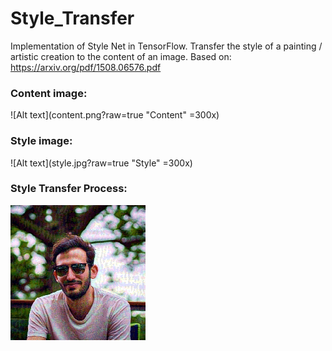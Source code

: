 # Style_Transfer
Implementation of Style Net in TensorFlow.
Transfer the style of a painting / artistic creation to the content of an image.
Based on:  
https://arxiv.org/pdf/1508.06576.pdf  
### Content image:  
![Alt text](content.png?raw=true "Content" =300x)   
### Style image:  
![Alt text](style.jpg?raw=true "Style" =300x)  
### Style Transfer Process:  
![Alt text](stylenet.gif?raw=true "Style Transfer Process")  
